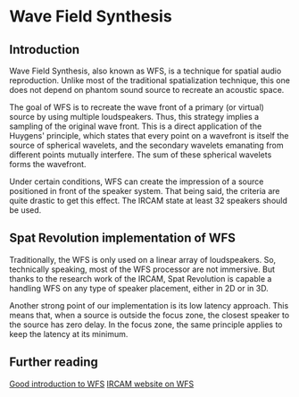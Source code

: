 # Wave Field Synthesis

## Introduction

Wave Field Synthesis, also known as WFS, is a technique for spatial audio reproduction. Unlike most of the traditional spatialization technique, this one does not depend on phantom sound source to recreate an acoustic space.

The goal of WFS is to recreate the wave front of a primary (or virtual) source by using multiple loudspeakers. Thus, this strategy implies a sampling of the original wave front. This is a direct application of the Huygens' principle, which states that every point on a wavefront is itself the source of spherical wavelets, and the secondary wavelets emanating from different points mutually interfere. The sum of these spherical wavelets forms the wavefront.

Under certain conditions, WFS can create the impression of a source positioned in front of the speaker system. That being said, the criteria are quite drastic to get this effect. The IRCAM state at least 32 speakers should be used.

## Spat Revolution implementation of WFS

Traditionally, the WFS is only used on a linear array of loudspeakers. So, technically speaking, most of the WFS processor are not immersive. But thanks to the research work of the IRCAM, Spat Revolution is capable a handling WFS on any type of speaker placement, either in 2D or in 3D.

Another strong point of our implementation is its low latency approach. This means that, when a source is outside the focus zone, the closest speaker to the source has zero delay. In the focus zone, the same principle applies to keep the latency at its minimum.

## Further reading

[Good introduction to WFS](http://www.syntheticwave.de/Wavefieldsynthesis.htm)
[IRCAM website on WFS](http://recherche.ircam.fr/equipes/salles/WFS_WEBSITE/Index_wfs_site.htm)